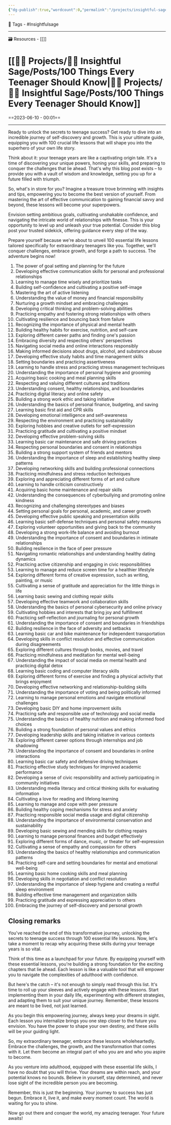 ```yaml
---
{"dg-publish":true,"wordcount":0,"permalink":"/projects/insightful-sage/posts/100-things-every-teenager-should-know/","dgPassFrontmatter":true,"noteIcon":"3","created":"2023-11-14T21:08:38.270+05:30","updated":"2024-02-26T02:42:24.655+05:30"}
---
```


🧶 Tags - #Insightfulsage 

---
🗃 Resources - [[]]

# [[👷🏻 Projects/🧓🏻 Insightful Sage/Posts/100 Things Every Teenager Should Know\|👷🏻 Projects/🧓🏻 Insightful Sage/Posts/100 Things Every Teenager Should Know]]
==2023-06-10 - 00:01==

---
Ready to unlock the secrets to teenage success? Get ready to dive into an incredible journey of self-discovery and growth. This is your ultimate guide, equipping you with 100 crucial life lessons that will shape you into the superhero of your own life story.

Think about it: your teenage years are like a captivating origin tale. It's a time of discovering your unique powers, honing your skills, and preparing to conquer the challenges that lie ahead. That's why this blog post exists – to provide you with a vault of wisdom and knowledge, setting you up for a future filled with triumph.

So, what's in store for you? Imagine a treasure trove brimming with insights and tips, empowering you to become the best version of yourself. From mastering the art of effective communication to gaining financial savvy and beyond, these lessons will become your superpowers.

Envision setting ambitious goals, cultivating unshakable confidence, and navigating the intricate world of relationships with finesse. This is your opportunity to level up and unleash your true potential. Consider this blog post your trusted sidekick, offering guidance every step of the way.

Prepare yourself because we're about to unveil 100 essential life lessons tailored specifically for extraordinary teenagers like you. Together, we'll conquer challenges, embrace growth, and forge a path to success. The adventure begins now!

1. The power of goal setting and planning for the future
2. Developing effective communication skills for personal and professional relationships
3. Learning to manage time wisely and prioritize tasks
4. Building self-confidence and cultivating a positive self-image
5. Mastering the art of active listening
6. Understanding the value of money and financial responsibility
7. Nurturing a growth mindset and embracing challenges
8. Developing critical thinking and problem-solving abilities
9. Practicing empathy and fostering strong relationships with others
10. Cultivating resilience and bouncing back from failure
11. Recognizing the importance of physical and mental health
12. Building healthy habits for exercise, nutrition, and self-care
13. Exploring different career paths and finding one's passion
14. Embracing diversity and respecting others' perspectives
15. Navigating social media and online interactions responsibly
16. Making informed decisions about drugs, alcohol, and substance abuse
17. Developing effective study habits and time management skills
18. Setting boundaries and practicing assertiveness
19. Learning to handle stress and practicing stress management techniques
20. Understanding the importance of personal hygiene and grooming
21. Acquiring basic cooking and meal planning skills
22. Respecting and valuing different cultures and traditions
23. Understanding consent, healthy relationships, and boundaries
24. Practicing digital literacy and online safety
25. Building a strong work ethic and taking initiative
26. Understanding the basics of personal finance, budgeting, and saving
27. Learning basic first aid and CPR skills
28. Developing emotional intelligence and self-awareness
29. Respecting the environment and practicing sustainability
30. Exploring hobbies and creative outlets for self-expression
31. Practicing gratitude and cultivating a positive mindset
32. Developing effective problem-solving skills
33. Learning basic car maintenance and safe driving practices
34. Respecting personal boundaries and consent in relationships
35. Building a strong support system of friends and mentors
36. Understanding the importance of sleep and establishing healthy sleep patterns
37. Developing networking skills and building professional connections
38. Practicing mindfulness and stress reduction techniques
39. Exploring and appreciating different forms of art and culture
40. Learning to handle criticism constructively
41. Acquiring basic home maintenance and repair skills
42. Understanding the consequences of cyberbullying and promoting online kindness
43. Recognizing and challenging stereotypes and biases
44. Setting personal goals for personal, academic, and career growth
45. Developing effective public speaking and presentation skills
46. Learning basic self-defense techniques and personal safety measures
47. Exploring volunteer opportunities and giving back to the community
48. Developing a strong work-life balance and avoiding burnout
49. Understanding the importance of consent and boundaries in intimate relationships
50. Building resilience in the face of peer pressure
51. Navigating romantic relationships and understanding healthy dating dynamics
52. Practicing active citizenship and engaging in civic responsibilities
53. Learning to manage and reduce screen time for a healthier lifestyle
54. Exploring different forms of creative expression, such as writing, painting, or music
55. Cultivating a sense of gratitude and appreciation for the little things in life
56. Learning basic sewing and clothing repair skills
57. Developing effective teamwork and collaboration skills
58. Understanding the basics of personal cybersecurity and online privacy
59. Cultivating hobbies and interests that bring joy and fulfillment
60. Practicing self-reflection and journaling for personal growth
61. Understanding the importance of consent and boundaries in friendships
62. Building resilience in the face of adversity and setbacks
63. Learning basic car and bike maintenance for independent transportation
64. Developing skills in conflict resolution and effective communication during disagreements
65. Exploring different cultures through books, movies, and travel
66. Practicing mindfulness and meditation for mental well-being
67. Understanding the impact of social media on mental health and practicing digital detox
68. Learning basic coding and computer literacy skills
69. Exploring different forms of exercise and finding a physical activity that brings enjoyment
70. Developing effective networking and relationship-building skills
71. Understanding the importance of voting and being politically informed
72. Learning to manage personal emotions and navigate emotional challenges
73. Developing basic DIY and home improvement skills
74. Practicing safe and responsible use of technology and social media
75. Understanding the basics of healthy nutrition and making informed food choices
76. Building a strong foundation of personal values and ethics
77. Developing leadership skills and taking initiative in various contexts
78. Exploring different career options through internships and job shadowing
79. Understanding the importance of consent and boundaries in online interactions
80. Learning basic car safety and defensive driving techniques
81. Practicing effective study techniques for improved academic performance
82. Developing a sense of civic responsibility and actively participating in community initiatives
83. Understanding media literacy and critical thinking skills for evaluating information
84. Cultivating a love for reading and lifelong learning
85. Learning to manage and cope with peer pressure
86. Building healthy coping mechanisms for stress and anxiety
87. Practicing responsible social media usage and digital citizenship
88. Understanding the importance of environmental conservation and sustainability
89. Developing basic sewing and mending skills for clothing repairs
90. Learning to manage personal finances and budget effectively
91. Exploring different forms of dance, music, or theater for self-expression
92. Cultivating a sense of empathy and compassion for others
93. Understanding the basics of healthy relationships and communication patterns
94. Practicing self-care and setting boundaries for mental and emotional well-being
95. Learning basic home cooking skills and meal planning
96. Developing skills in negotiation and conflict resolution
97. Understanding the importance of sleep hygiene and creating a restful sleep environment
98. Building effective time management and organization skills
99. Practicing gratitude and expressing appreciation to others
100. Embracing the journey of self-discovery and personal growth

## Closing remarks
You've reached the end of this transformative journey, unlocking the secrets to teenage success through 100 essential life lessons. Now, let's take a moment to recap why acquiring these skills during your teenage years is so vital.

Think of this time as a launchpad for your future. By equipping yourself with these essential lessons, you're building a strong foundation for the exciting chapters that lie ahead. Each lesson is like a valuable tool that will empower you to navigate the complexities of adulthood with confidence.

But here's the catch – it's not enough to simply read through this list. It's time to roll up your sleeves and actively engage with these lessons. Start implementing them in your daily life, experimenting with different strategies, and adapting them to suit your unique journey. Remember, these lessons are meant to be lived, not just learned.

As you begin this empowering journey, always keep your dreams in sight. Each lesson you internalize brings you one step closer to the future you envision. You have the power to shape your own destiny, and these skills will be your guiding light.

So, my extraordinary teenager, embrace these lessons wholeheartedly. Embrace the challenges, the growth, and the transformation that comes with it. Let them become an integral part of who you are and who you aspire to become.

As you venture into adulthood, equipped with these essential life skills, I have no doubt that you will thrive. Your dreams are within reach, and your potential knows no bounds. Believe in yourself, stay determined, and never lose sight of the incredible person you are becoming.

Remember, this is just the beginning. Your journey to success has just begun. Embrace it, live it, and make every moment count. The world is waiting for you to shine.

Now go out there and conquer the world, my amazing teenager. Your future awaits!